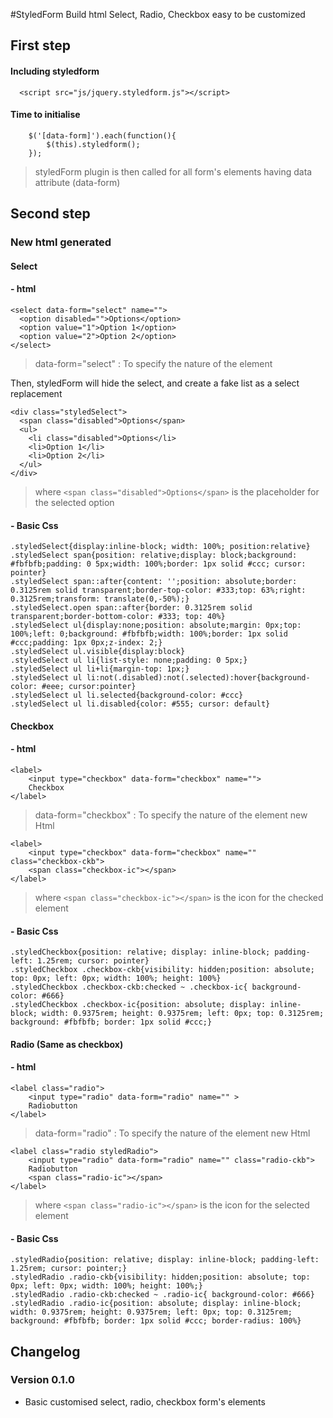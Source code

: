 #StyledForm
Build html Select, Radio, Checkbox easy to be customized

## First step

#### Including styledform
```
  <script src="js/jquery.styledform.js"></script>
```
  
#### Time to initialise
```
	$('[data-form]').each(function(){
		$(this).styledform();
	});
```
> styledForm plugin is then called for all form's elements having data attribute (data-form)
  
## Second step
### New html generated
#### Select
####  - html
```
<select data-form="select" name="">
  <option disabled="">Options</option>
  <option value="1">Option 1</option>
  <option value="2">Option 2</option>
</select>
```
> data-form="select" : To specify the nature of the element

Then, styledForm will hide the select, and create a fake list as a select replacement
```
<div class="styledSelect">
  <span class="disabled">Options</span>
  <ul>
    <li class="disabled">Options</li>
    <li>Option 1</li>
    <li>Option 2</li>
  </ul>
</div>
```
> where ```<span class="disabled">Options</span>``` is the placeholder for the selected option

####  - Basic Css
```
.styledSelect{display:inline-block; width: 100%; position:relative}
.styledSelect span{position: relative;display: block;background: #fbfbfb;padding: 0 5px;width: 100%;border: 1px solid #ccc; cursor: pointer}
.styledSelect span::after{content: '';position: absolute;border: 0.3125rem solid transparent;border-top-color: #333;top: 63%;right: 0.3125rem;transform: translate(0,-50%);}
.styledSelect.open span::after{border: 0.3125rem solid transparent;border-bottom-color: #333; top: 40%}
.styledSelect ul{display:none;position: absolute;margin: 0px;top: 100%;left: 0;background: #fbfbfb;width: 100%;border: 1px solid #ccc;padding: 1px 0px;z-index: 2;}
.styledSelect ul.visible{display:block}
.styledSelect ul li{list-style: none;padding: 0 5px;}
.styledSelect ul li+li{margin-top: 1px;}
.styledSelect ul li:not(.disabled):not(.selected):hover{background-color: #eee; cursor:pointer}
.styledSelect ul li.selected{background-color: #ccc}
.styledSelect ul li.disabled{color: #555; cursor: default} 
```


#### Checkbox
####  - html
```
<label>
	<input type="checkbox" data-form="checkbox" name="">
	Checkbox
</label>
```
> data-form="checkbox" : To specify the nature of the element
> new Html 

```
<label>
	<input type="checkbox" data-form="checkbox" name="" class="checkbox-ckb">
	<span class="checkbox-ic"></span>
</label>
```

> where ```<span class="checkbox-ic"></span>``` is the icon for the checked element

####  - Basic Css
```
.styledCheckbox{position: relative; display: inline-block; padding-left: 1.25rem; cursor: pointer}
.styledCheckbox .checkbox-ckb{visibility: hidden;position: absolute; top: 0px; left: 0px; width: 100%; height: 100%}
.styledCheckbox .checkbox-ckb:checked ~ .checkbox-ic{ background-color: #666}
.styledCheckbox .checkbox-ic{position: absolute; display: inline-block; width: 0.9375rem; height: 0.9375rem; left: 0px; top: 0.3125rem; background: #fbfbfb; border: 1px solid #ccc;}
```

#### Radio (Same as checkbox)
####  - html
```
<label class="radio">
	<input type="radio" data-form="radio" name="" >
	Radiobutton
</label>
```
> data-form="radio" : To specify the nature of the element
> new Html 

```
<label class="radio styledRadio">
	<input type="radio" data-form="radio" name="" class="radio-ckb">
	Radiobutton
	<span class="radio-ic"></span>
</label>
```

> where ```<span class="radio-ic"></span>``` is the icon for the selected element

####  - Basic Css
```
.styledRadio{position: relative; display: inline-block; padding-left: 1.25rem; cursor: pointer;}
.styledRadio .radio-ckb{visibility: hidden;position: absolute; top: 0px; left: 0px; width: 100%; height: 100%;}
.styledRadio .radio-ckb:checked ~ .radio-ic{ background-color: #666}
.styledRadio .radio-ic{position: absolute; display: inline-block; width: 0.9375rem; height: 0.9375rem; left: 0px; top: 0.3125rem; background: #fbfbfb; border: 1px solid #ccc; border-radius: 100%}
```


## Changelog
### Version 0.1.0
* Basic customised select, radio, checkbox form's elements
